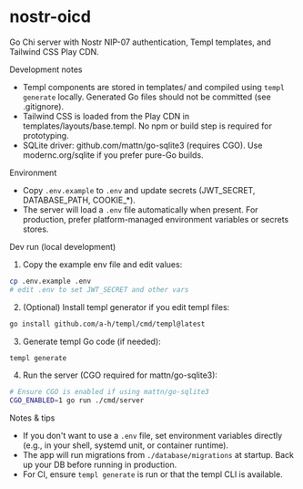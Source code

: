 # nostr-oicd

Go Chi server with Nostr NIP-07 authentication, Templ templates, and Tailwind CSS Play CDN.

Development notes

- Templ components are stored in templates/ and compiled using `templ generate` locally. Generated Go files should not be committed (see .gitignore).
- Tailwind CSS is loaded from the Play CDN in templates/layouts/base.templ. No npm or build step is required for prototyping.
- SQLite driver: github.com/mattn/go-sqlite3 (requires CGO). Use modernc.org/sqlite if you prefer pure-Go builds.

Environment

- Copy `.env.example` to `.env` and update secrets (JWT_SECRET, DATABASE_PATH, COOKIE_*).
- The server will load a `.env` file automatically when present. For production, prefer platform-managed environment variables or secrets stores.

Dev run (local development)

1. Copy the example env file and edit values:

```sh
cp .env.example .env
# edit .env to set JWT_SECRET and other vars
```

2. (Optional) Install templ generator if you edit templ files:

```sh
go install github.com/a-h/templ/cmd/templ@latest
```

3. Generate templ Go code (if needed):

```sh
templ generate
```

4. Run the server (CGO required for mattn/go-sqlite3):

```sh
# Ensure CGO is enabled if using mattn/go-sqlite3
CGO_ENABLED=1 go run ./cmd/server
```

Notes & tips

- If you don't want to use a `.env` file, set environment variables directly (e.g., in your shell, systemd unit, or container runtime).
- The app will run migrations from `./database/migrations` at startup. Back up your DB before running in production.
- For CI, ensure `templ generate` is run or that the templ CLI is available.

